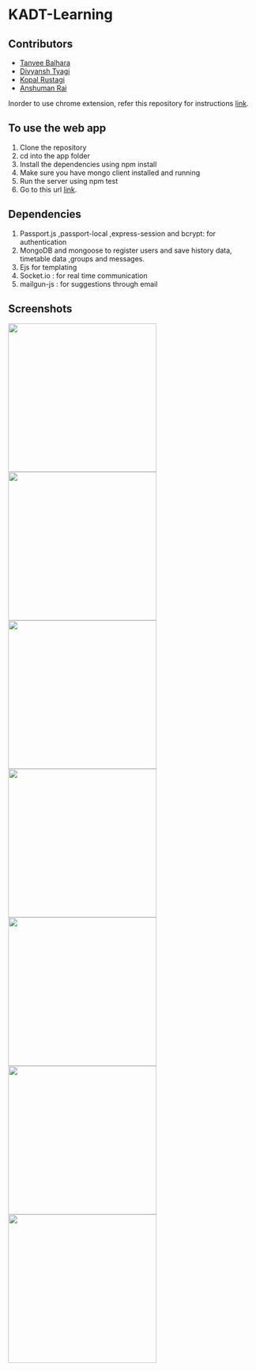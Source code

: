 # KADT-Learning
## Contributors
- <a href = "https://github.com/tanvee09">Tanvee Balhara</a>
- <a href = "https://github.com/divyanshTyagi">Divyansh Tyagi</a>
- <a href = "https://github.com/kopal960">Kopal Rustagi</a>
- <a href = "https://github.com/codeanzh">Anshuman Rai</a>

Inorder to use chrome extension, refer this repository for instructions <a href="https://github.com/tanvee09/productivity-monitor_chrome-extension">link</a>.

To use the web app
-------------------
1. Clone the repository
2. cd into the app folder
3. Install the dependencies using npm install
5. Make sure you have mongo client installed and running
4. Run the server using npm test
5. Go to this url <a href="http://localhost:3000/">link</a>.

Dependencies
-------------------
1. Passport.js ,passport-local ,express-session and bcrypt: for authentication
2. MongoDB and mongoose to register users and save history data, timetable data ,groups and messages.
3. Ejs for templating
4. Socket.io : for real time communication
5. mailgun-js : for suggestions through email

Screenshots
-----------
<img src="https://www.linkpicture.com/q/Screenshot-from-2021-01-10-18-56-14.png" type="image" height="300">
<img src="https://www.linkpicture.com/q/Screenshot-from-2021-01-10-18-56-19.png" type="image" height="300">
<img src="https://www.linkpicture.com/q/Screenshot-from-2021-01-10-18-56-44.png" type="image" height="300">
<img src="https://www.linkpicture.com/q/Screenshot-from-2021-01-10-18-57-03.png" type="image" height="300">
<img src="https://www.linkpicture.com/q/Screenshot-from-2021-01-10-18-57-13.png" type="image" height="300">
<img src="https://www.linkpicture.com/q/Screenshot-from-2021-01-10-18-57-19.png" type="image" height="300">
<img src="https://www.linkpicture.com/q/Screenshot-from-2021-01-10-18-57-40.png" type="image" height="300">
